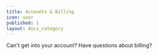 ```yaml
---
title: Accounts & Billing
icon: user
published: 1
layout: docs_category
---
```


Can't get into your account? Have questions about billing?